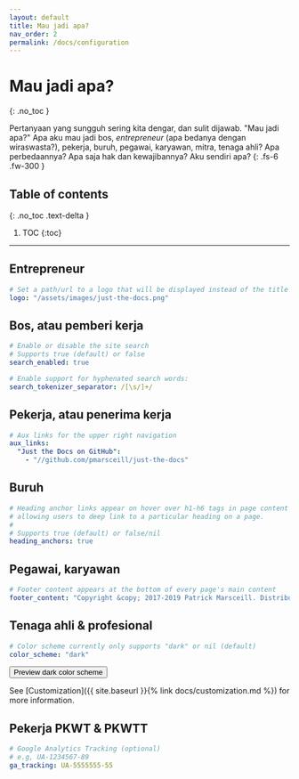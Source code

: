 ```yaml
---
layout: default
title: Mau jadi apa?
nav_order: 2
permalink: /docs/configuration
---
```


# Mau jadi apa?
{: .no_toc }


Pertanyaan yang sungguh sering kita dengar, dan sulit dijawab. "Mau jadi apa?" Apa aku mau jadi bos, _entrepreneur_ (apa bedanya dengan wiraswasta?), pekerja, buruh, pegawai, karyawan, mitra, tenaga ahli? Apa perbedaannya? Apa saja hak dan kewajibannya? Aku sendiri apa?
{: .fs-6 .fw-300 }

## Table of contents
{: .no_toc .text-delta }

1. TOC
{:toc}

---

## Entrepreneur

```yaml
# Set a path/url to a logo that will be displayed instead of the title
logo: "/assets/images/just-the-docs.png"
```

## Bos, atau pemberi kerja

```yaml
# Enable or disable the site search
# Supports true (default) or false
search_enabled: true

# Enable support for hyphenated search words:
search_tokenizer_separator: /[\s/]+/

```

## Pekerja, atau penerima kerja

```yaml
# Aux links for the upper right navigation
aux_links:
  "Just the Docs on GitHub":
    - "//github.com/pmarsceill/just-the-docs"
```

## Buruh

```yaml
# Heading anchor links appear on hover over h1-h6 tags in page content
# allowing users to deep link to a particular heading on a page.
#
# Supports true (default) or false/nil
heading_anchors: true
```

## Pegawai, karyawan

```yaml
# Footer content appears at the bottom of every page's main content
footer_content: "Copyright &copy; 2017-2019 Patrick Marsceill. Distributed by an <a href=\"https://github.com/pmarsceill/just-the-docs/tree/master/LICENSE.txt\">MIT license.</a>"
```

## Tenaga ahli &amp; profesional

```yaml
# Color scheme currently only supports "dark" or nil (default)
color_scheme: "dark"
```
<button class="btn js-toggle-dark-mode">Preview dark color scheme</button>

<script type="text/javascript" src="{{ "/assets/js/dark-mode-preview.js" | absolute_url }}"></script>

See [Customization]({{ site.baseurl }}{% link docs/customization.md %}) for more information.

## Pekerja PKWT &amp; PKWTT

```yaml
# Google Analytics Tracking (optional)
# e.g, UA-1234567-89
ga_tracking: UA-5555555-55
```
